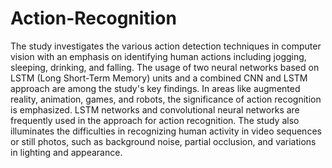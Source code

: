 # Action-Recognition
The study investigates the various action detection techniques in computer vision with an emphasis on identifying human actions including jogging, sleeping, drinking, and falling. The usage of two neural networks based on LSTM (Long Short-Term Memory) units and a combined CNN and LSTM approach are among the study's key findings. In areas like augmented reality, animation, games, and robots, the significance of action recognition is emphasized. LSTM networks and convolutional neural networks are frequently used in the approach for action recognition. The study also illuminates the difficulties in recognizing human activity in video sequences or still photos, such as background noise, partial occlusion, and variations in lighting and appearance.
